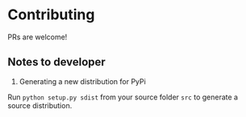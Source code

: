 # Contributing

PRs are welcome!


## Notes to developer

1. Generating a new distribution for PyPi

Run `python setup.py sdist` from your source folder `src` to generate a source distribution.